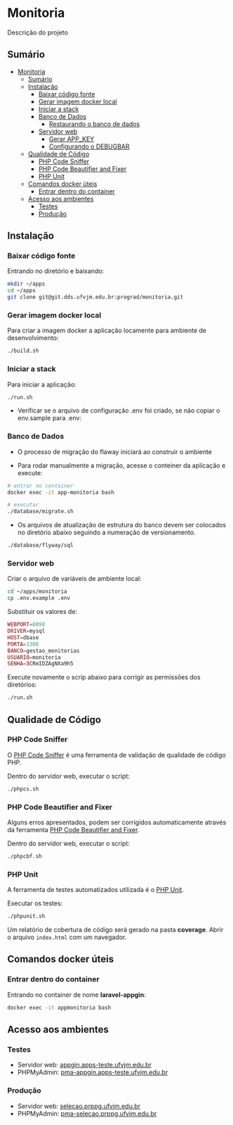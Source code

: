 # Monitoria

Descrição do projeto

## Sumário

* [Monitoria](#monitoria)
  * [Sumário](#sumário)
  * [Instalação](#instalação)
    * [Baixar código fonte](#baixar-código-fonte)
    * [Gerar imagem docker local](#gerar-imagem-docker-local)
    * [Iniciar a stack](#iniciar-a-stack)
    * [Banco de Dados](#banco-de-dados)
      * [Restaurando o banco de dados](#restaurando-o-banco-de-dados)
    * [Servidor web](#servidor-web)
      * [Gerar APP_KEY](#gerar-app_key)
      * [Configurando o DEBUGBAR](#configurando-o-debugbar)
  * [Qualidade de Código](#qualidade-de-código)
    * [PHP Code Sniffer](#php-code-sniffer)
    * [PHP Code Beautifier and Fixer](#php-code-beautifier-and-fixer)
    * [PHP Unit](#php-unit)
  * [Comandos docker úteis](#comandos-docker-úteis)
    * [Entrar dentro do container](#entrar-dentro-do-container)
  * [Acesso aos ambientes](#acesso-aos-ambientes)
    * [Testes](#testes)
    * [Produção](#produção)

## Instalação

### Baixar código fonte


Entrando no diretório e baixando:

```bash
mkdir ~/apps
cd ~/apps
git clone git@git.dds.ufvjm.edu.br:prograd/monitoria.git
```


### Gerar imagem docker local

Para criar a imagem docker a aplicação locamente para ambiente de desenvolvimento:

```bash
./build.sh
```

### Iniciar a stack

Para iniciar a aplicação:

```bash
./run.sh
```

* Verificar se o arquivo de configuração .env foi criado, se não copiar o env.sample para .env:


### Banco de Dados

* O processo de migração do flaway iniciará ao construir o ambiente

* Para rodar manualmente a migração, acesse o conteiner da aplicação e execute:

```bash
# entrar no container
docker exec -it app-monitoria bash

# executar
./database/migrate.sh

```

* Os arquivos de atualização de estrutura do banco devem ser colocados no diretório abaixo seguindo a numeração 
de versionamento.

```bash
./database/flyway/sql
```

### Servidor web

Criar o arquivo de variáveis de ambiente local:

```bash
cd ~/apps/monitoria
cp .env.example .env
```

Substituir os valores de:

```php
WEBPORT=8098
DRIVER=mysql
HOST=dbase
PORTA=3306
BANCO=gestao_monitorias
USUARIO=monitoria
SENHA=3CRmIDZAgNXa9h5
```

Execute novamente o scrip abaixo para corrigir as permissões dos diretórios:

```bash
./run.sh
```


## Qualidade de Código

### PHP Code Sniffer

O [PHP Code Sniffer](https://github.com/squizlabs/PHP_CodeSniffer) é uma ferramenta de validação de qualidade de código PHP.

Dentro do servidor web, executar o script:

```bash
./phpcs.sh
```

### PHP Code Beautifier and Fixer

Alguns erros apresentados, podem ser corrigidos automaticamente através da ferramenta [PHP Code Beautifier and Fixer](https://github.com/squizlabs/PHP_CodeSniffer/wiki/Fixing-Errors-Automatically).

Dentro do servidor web, executar o script:

```bash
./phpcbf.sh
```

### PHP Unit

A ferramenta de testes automatizados utilizada é o [PHP Unit](https://phpunit.de).

Executar os testes:

```bash
./phpunit.sh
```

Um relatório de cobertura de código será gerado na pasta **coverage**. Abrir o arquivo `index.html` com um navegador.

## Comandos docker úteis

### Entrar dentro do container

Entrando no container de nome **laravel-appgin**:

```bash
docker exec -it appmonitoria bash
```

## Acesso aos ambientes

### Testes

* Servidor web: [appgin.apps-teste.ufvjm.edu.br](https://monitoria.apps-teste.ufvjm.edu.br)
* PHPMyAdmin: [pma-appgin.apps-teste.ufvjm.edu.br](https://pma-monitoria.apps-teste.ufvjm.edu.br)

### Produção

* Servidor web: [selecao.prppg.ufvjm.edu.br](https://monitoria.prograd.ufvjm.edu.br)
* PHPMyAdmin: [pma-selecao.prppg.ufvjm.edu.br](https://pma-monitoria.prograd.ufvjm.edu.br)
